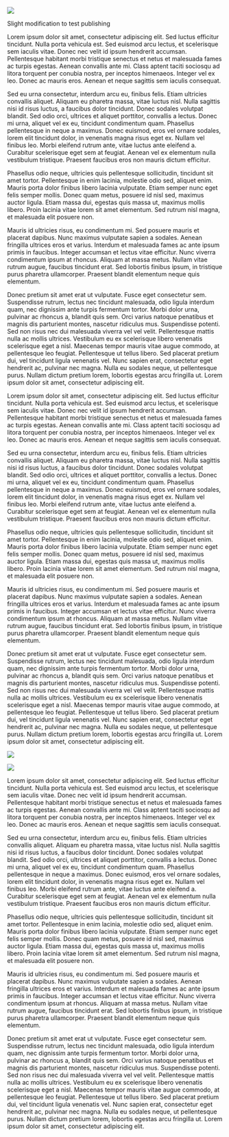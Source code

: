 ![](https://via.placeholder.com/3000x3000.png)

Slight modification to test publishing

Lorem ipsum dolor sit amet, consectetur adipiscing elit. Sed luctus efficitur tincidunt. Nulla porta vehicula est. Sed euismod arcu lectus, et scelerisque sem iaculis vitae. Donec nec velit id ipsum hendrerit accumsan. Pellentesque habitant morbi tristique senectus et netus et malesuada fames ac turpis egestas. Aenean convallis ante mi. Class aptent taciti sociosqu ad litora torquent per conubia nostra, per inceptos himenaeos. Integer vel ex leo. Donec ac mauris eros. Aenean et neque sagittis sem iaculis consequat.

Sed eu urna consectetur, interdum arcu eu, finibus felis. Etiam ultricies convallis aliquet. Aliquam eu pharetra massa, vitae luctus nisl. Nulla sagittis nisi id risus luctus, a faucibus dolor tincidunt. Donec sodales volutpat blandit. Sed odio orci, ultrices et aliquet porttitor, convallis a lectus. Donec mi urna, aliquet vel ex eu, tincidunt condimentum quam. Phasellus pellentesque in neque a maximus. Donec euismod, eros vel ornare sodales, lorem elit tincidunt dolor, in venenatis magna risus eget ex. Nullam vel finibus leo. Morbi eleifend rutrum ante, vitae luctus ante eleifend a. Curabitur scelerisque eget sem at feugiat. Aenean vel ex elementum nulla vestibulum tristique. Praesent faucibus eros non mauris dictum efficitur.

Phasellus odio neque, ultricies quis pellentesque sollicitudin, tincidunt sit amet tortor. Pellentesque in enim lacinia, molestie odio sed, aliquet enim. Mauris porta dolor finibus libero lacinia vulputate. Etiam semper nunc eget felis semper mollis. Donec quam metus, posuere id nisl sed, maximus auctor ligula. Etiam massa dui, egestas quis massa ut, maximus mollis libero. Proin lacinia vitae lorem sit amet elementum. Sed rutrum nisl magna, et malesuada elit posuere non.

Mauris id ultricies risus, eu condimentum mi. Sed posuere mauris et placerat dapibus. Nunc maximus vulputate sapien a sodales. Aenean fringilla ultrices eros et varius. Interdum et malesuada fames ac ante ipsum primis in faucibus. Integer accumsan et lectus vitae efficitur. Nunc viverra condimentum ipsum at rhoncus. Aliquam at massa metus. Nullam vitae rutrum augue, faucibus tincidunt erat. Sed lobortis finibus ipsum, in tristique purus pharetra ullamcorper. Praesent blandit elementum neque quis elementum.

Donec pretium sit amet erat ut vulputate. Fusce eget consectetur sem. Suspendisse rutrum, lectus nec tincidunt malesuada, odio ligula interdum quam, nec dignissim ante turpis fermentum tortor. Morbi dolor urna, pulvinar ac rhoncus a, blandit quis sem. Orci varius natoque penatibus et magnis dis parturient montes, nascetur ridiculus mus. Suspendisse potenti. Sed non risus nec dui malesuada viverra vel vel velit. Pellentesque mattis nulla ac mollis ultrices. Vestibulum eu ex scelerisque libero venenatis scelerisque eget a nisl. Maecenas tempor mauris vitae augue commodo, at pellentesque leo feugiat. Pellentesque ut tellus libero. Sed placerat pretium dui, vel tincidunt ligula venenatis vel. Nunc sapien erat, consectetur eget hendrerit ac, pulvinar nec magna. Nulla eu sodales neque, ut pellentesque purus. Nullam dictum pretium lorem, lobortis egestas arcu fringilla ut. Lorem ipsum dolor sit amet, consectetur adipiscing elit.

Lorem ipsum dolor sit amet, consectetur adipiscing elit. Sed luctus efficitur tincidunt. Nulla porta vehicula est. Sed euismod arcu lectus, et scelerisque sem iaculis vitae. Donec nec velit id ipsum hendrerit accumsan. Pellentesque habitant morbi tristique senectus et netus et malesuada fames ac turpis egestas. Aenean convallis ante mi. Class aptent taciti sociosqu ad litora torquent per conubia nostra, per inceptos himenaeos. Integer vel ex leo. Donec ac mauris eros. Aenean et neque sagittis sem iaculis consequat.

Sed eu urna consectetur, interdum arcu eu, finibus felis. Etiam ultricies convallis aliquet. Aliquam eu pharetra massa, vitae luctus nisl. Nulla sagittis nisi id risus luctus, a faucibus dolor tincidunt. Donec sodales volutpat blandit. Sed odio orci, ultrices et aliquet porttitor, convallis a lectus. Donec mi urna, aliquet vel ex eu, tincidunt condimentum quam. Phasellus pellentesque in neque a maximus. Donec euismod, eros vel ornare sodales, lorem elit tincidunt dolor, in venenatis magna risus eget ex. Nullam vel finibus leo. Morbi eleifend rutrum ante, vitae luctus ante eleifend a. Curabitur scelerisque eget sem at feugiat. Aenean vel ex elementum nulla vestibulum tristique. Praesent faucibus eros non mauris dictum efficitur.

Phasellus odio neque, ultricies quis pellentesque sollicitudin, tincidunt sit amet tortor. Pellentesque in enim lacinia, molestie odio sed, aliquet enim. Mauris porta dolor finibus libero lacinia vulputate. Etiam semper nunc eget felis semper mollis. Donec quam metus, posuere id nisl sed, maximus auctor ligula. Etiam massa dui, egestas quis massa ut, maximus mollis libero. Proin lacinia vitae lorem sit amet elementum. Sed rutrum nisl magna, et malesuada elit posuere non.

Mauris id ultricies risus, eu condimentum mi. Sed posuere mauris et placerat dapibus. Nunc maximus vulputate sapien a sodales. Aenean fringilla ultrices eros et varius. Interdum et malesuada fames ac ante ipsum primis in faucibus. Integer accumsan et lectus vitae efficitur. Nunc viverra condimentum ipsum at rhoncus. Aliquam at massa metus. Nullam vitae rutrum augue, faucibus tincidunt erat. Sed lobortis finibus ipsum, in tristique purus pharetra ullamcorper. Praesent blandit elementum neque quis elementum.

Donec pretium sit amet erat ut vulputate. Fusce eget consectetur sem. Suspendisse rutrum, lectus nec tincidunt malesuada, odio ligula interdum quam, nec dignissim ante turpis fermentum tortor. Morbi dolor urna, pulvinar ac rhoncus a, blandit quis sem. Orci varius natoque penatibus et magnis dis parturient montes, nascetur ridiculus mus. Suspendisse potenti. Sed non risus nec dui malesuada viverra vel vel velit. Pellentesque mattis nulla ac mollis ultrices. Vestibulum eu ex scelerisque libero venenatis scelerisque eget a nisl. Maecenas tempor mauris vitae augue commodo, at pellentesque leo feugiat. Pellentesque ut tellus libero. Sed placerat pretium dui, vel tincidunt ligula venenatis vel. Nunc sapien erat, consectetur eget hendrerit ac, pulvinar nec magna. Nulla eu sodales neque, ut pellentesque purus. Nullam dictum pretium lorem, lobortis egestas arcu fringilla ut. Lorem ipsum dolor sit amet, consectetur adipiscing elit.

![](https://via.placeholder.com/500x500.png)

![](https://via.placeholder.com/1920x1280.png)

Lorem ipsum dolor sit amet, consectetur adipiscing elit. Sed luctus efficitur tincidunt. Nulla porta vehicula est. Sed euismod arcu lectus, et scelerisque sem iaculis vitae. Donec nec velit id ipsum hendrerit accumsan. Pellentesque habitant morbi tristique senectus et netus et malesuada fames ac turpis egestas. Aenean convallis ante mi. Class aptent taciti sociosqu ad litora torquent per conubia nostra, per inceptos himenaeos. Integer vel ex leo. Donec ac mauris eros. Aenean et neque sagittis sem iaculis consequat.

Sed eu urna consectetur, interdum arcu eu, finibus felis. Etiam ultricies convallis aliquet. Aliquam eu pharetra massa, vitae luctus nisl. Nulla sagittis nisi id risus luctus, a faucibus dolor tincidunt. Donec sodales volutpat blandit. Sed odio orci, ultrices et aliquet porttitor, convallis a lectus. Donec mi urna, aliquet vel ex eu, tincidunt condimentum quam. Phasellus pellentesque in neque a maximus. Donec euismod, eros vel ornare sodales, lorem elit tincidunt dolor, in venenatis magna risus eget ex. Nullam vel finibus leo. Morbi eleifend rutrum ante, vitae luctus ante eleifend a. Curabitur scelerisque eget sem at feugiat. Aenean vel ex elementum nulla vestibulum tristique. Praesent faucibus eros non mauris dictum efficitur.

Phasellus odio neque, ultricies quis pellentesque sollicitudin, tincidunt sit amet tortor. Pellentesque in enim lacinia, molestie odio sed, aliquet enim. Mauris porta dolor finibus libero lacinia vulputate. Etiam semper nunc eget felis semper mollis. Donec quam metus, posuere id nisl sed, maximus auctor ligula. Etiam massa dui, egestas quis massa ut, maximus mollis libero. Proin lacinia vitae lorem sit amet elementum. Sed rutrum nisl magna, et malesuada elit posuere non.

Mauris id ultricies risus, eu condimentum mi. Sed posuere mauris et placerat dapibus. Nunc maximus vulputate sapien a sodales. Aenean fringilla ultrices eros et varius. Interdum et malesuada fames ac ante ipsum primis in faucibus. Integer accumsan et lectus vitae efficitur. Nunc viverra condimentum ipsum at rhoncus. Aliquam at massa metus. Nullam vitae rutrum augue, faucibus tincidunt erat. Sed lobortis finibus ipsum, in tristique purus pharetra ullamcorper. Praesent blandit elementum neque quis elementum.

Donec pretium sit amet erat ut vulputate. Fusce eget consectetur sem. Suspendisse rutrum, lectus nec tincidunt malesuada, odio ligula interdum quam, nec dignissim ante turpis fermentum tortor. Morbi dolor urna, pulvinar ac rhoncus a, blandit quis sem. Orci varius natoque penatibus et magnis dis parturient montes, nascetur ridiculus mus. Suspendisse potenti. Sed non risus nec dui malesuada viverra vel vel velit. Pellentesque mattis nulla ac mollis ultrices. Vestibulum eu ex scelerisque libero venenatis scelerisque eget a nisl. Maecenas tempor mauris vitae augue commodo, at pellentesque leo feugiat. Pellentesque ut tellus libero. Sed placerat pretium dui, vel tincidunt ligula venenatis vel. Nunc sapien erat, consectetur eget hendrerit ac, pulvinar nec magna. Nulla eu sodales neque, ut pellentesque purus. Nullam dictum pretium lorem, lobortis egestas arcu fringilla ut. Lorem ipsum dolor sit amet, consectetur adipiscing elit.

